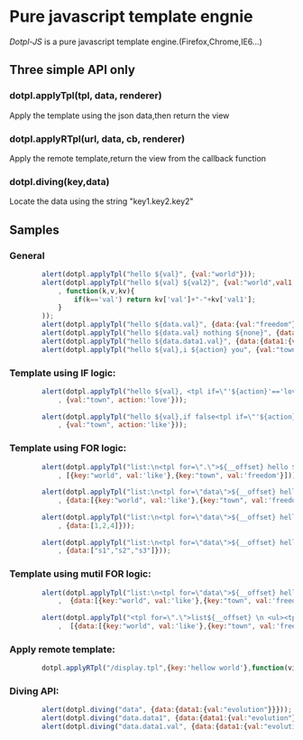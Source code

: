 Pure javascript template engnie
===============================================
*Dotpl-JS* is a pure javascript template engine.(Firefox,Chrome,IE6...)

Three simple API only
-----------------------------------------------
### dotpl.applyTpl(tpl, data, renderer)
Apply the template using the json data,then return the view

### dotpl.applyRTpl(url, data, cb, renderer)
Apply the remote template,return the view from the callback function

### dotpl.diving(key,data)
Locate the data using the string "key1.key2.key2"

Samples
-----------------------------------------------
### General
```javascript
		alert(dotpl.applyTpl("hello ${val}", {val:"world"})); 
		alert(dotpl.applyTpl("hello ${val} ${val2}", {val:"world",val1:"wide-web",val2:"good"}
			, function(k,v,kv){ 
				if(k=='val') return kv['val']+"-"+kv['val1']; 
			}
		)); 
		alert(dotpl.applyTpl("hello ${data.val}", {data:{val:"freedom"}})); 
		alert(dotpl.applyTpl("hello ${data.val} nothing ${none}", {data:{val:"freedom"}})); 
		alert(dotpl.applyTpl("hello ${data.data1.val}", {data:{data1:{val:"evolution"}}})); 
		alert(dotpl.applyTpl("hello ${val},i ${action} you", {val:"town", action:'love'}));
```		
### Template using IF logic:
```javascript
		alert(dotpl.applyTpl("hello ${val}, <tpl if=\"'${action}'=='love'\">i ${action} you</tpl>"
			, {val:"town", action:'love'})); 
		
		alert(dotpl.applyTpl("hello ${val},if false<tpl if=\"'${action}'=='love'\">i ${action} you</tpl>"
			, {val:"town", action:'like'}));
```		
### Template using FOR logic:
```javascript
		alert(dotpl.applyTpl("list:\n<tpl for=\".\">${__offset} hello ${key} ${val}\n</tpl>"
			, [{key:"world", val:'like'},{key:"town", val:'freedom'}])); 
		
		alert(dotpl.applyTpl("list:\n<tpl for=\"data\">${__offset} hello ${key} ${val}\n</tpl>"
			, {data:[{key:"world", val:'like'},{key:"town", val:'freedom'}]})); 
		
		alert(dotpl.applyTpl("list:\n<tpl for=\"data\">${__offset} hello ${__val} \n</tpl>"
			, {data:[1,2,4]}));
		
		alert(dotpl.applyTpl("list:\n<tpl for=\"data\">${__offset} hello ${__val} \n</tpl>"
			, {data:["s1","s2","s3"]}));
```		
### Template using mutil FOR logic:
```javascript
		alert(dotpl.applyTpl("list:\n<tpl for=\"data\">${__offset} hello ${key} ${val}\n</tpl>list2:\n<tpl for=\"data\">${__offset} 1024 ${key} ${val}\n</tpl>"
			,  {data:[{key:"world", val:'like'},{key:"town", val:'freedom'}]}));
		
		alert(dotpl.applyTpl("<tpl for=\".\">list${__offset} \n <ul><tpl0 for=\"data\"><li>${__offset} \n ${key} ${val}</li></tpl0></ul></tpl>"
			,  [{data:[{key:"world", val:'like'},{key:"town", val:'freedom'}]} ,{data:[{key:"world1", val:'like1'},{key:"town1", val:'freedom1'}]}]));
```		
### Apply remote template:
```javascript
		dotpl.applyRTpl("/display.tpl",{key:'hellow world'},function(view){alert(view);});
```		
### Diving API:
```javascript
		alert(dotpl.diving("data", {data:{data1:{val:"evolution"}}})); 
		alert(dotpl.diving("data.data1", {data:{data1:{val:"evolution"}}})); 
		alert(dotpl.diving("data.data1.val", {data:{data1:{val:"evolution"}}}));
```	